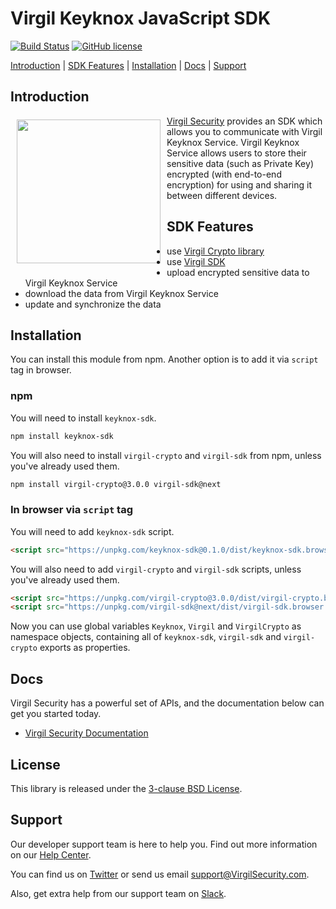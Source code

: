 # Virgil Keyknox JavaScript SDK

[![Build Status](https://travis-ci.com/VirgilSecurity/keyknox-javascript.svg?branch=master)](https://travis-ci.com/VirgilSecurity/keyknox-javascript)
[![GitHub license](https://img.shields.io/badge/license-BSD%203--Clause-blue.svg)](https://github.com/VirgilSecurity/virgil/blob/master/LICENSE)

[Introduction](#introduction) | [SDK Features](#sdk-features) | [Installation](#installation) | [Docs](#docs) | [Support](#support)

## Introduction
<a href="https://developer.virgilsecurity.com/docs"><img width="230px" src="https://cdn.virgilsecurity.com/assets/images/github/logos/virgil-logo-red.png" align="left" hspace="10" vspace="6"></a>[Virgil Security](https://virgilsecurity.com) provides an SDK which allows you to communicate with Virgil Keyknox Service.
Virgil Keyknox Service allows users to store their sensitive data (such as Private Key) encrypted (with end-to-end encryption) for using and sharing it between different devices.

## SDK Features
- use [Virgil Crypto library][_virgil_crypto]
- use [Virgil SDK][_virgil_sdk]
- upload encrypted sensitive data to Virgil Keyknox Service
- download the data from Virgil Keyknox Service
- update and synchronize the data

## Installation
You can install this module from npm. Another option is to add it via `script` tag in browser.

### npm
You will need to install `keyknox-sdk`.
```sh
npm install keyknox-sdk
```

You will also need to install `virgil-crypto` and `virgil-sdk` from npm, unless you've already used them.
```sh
npm install virgil-crypto@3.0.0 virgil-sdk@next
```

### In browser via `script` tag
You will need to add `keyknox-sdk` script.
```html
<script src="https://unpkg.com/keyknox-sdk@0.1.0/dist/keyknox-sdk.browser.umd.js"></script>
```

You will also need to add `virgil-crypto` and `virgil-sdk` scripts, unless you've already used them.
```html
<script src="https://unpkg.com/virgil-crypto@3.0.0/dist/virgil-crypto.browser.umd.min.js"></script>
<script src="https://unpkg.com/virgil-sdk@next/dist/virgil-sdk.browser.umd.min.js"></script>
```

Now you can use global variables `Keyknox`, `Virgil` and `VirgilCrypto` as namespace objects, containing all of `keyknox-sdk`, `virgil-sdk` and `virgil-crypto` exports as properties.

## Docs
Virgil Security has a powerful set of APIs, and the documentation below can get you started today.

* [Virgil Security Documentation][_documentation]

## License
This library is released under the [3-clause BSD License](LICENSE).

## Support
Our developer support team is here to help you. Find out more information on our [Help Center](https://help.virgilsecurity.com).

You can find us on [Twitter](https://twitter.com/VirgilSecurity) or send us email support@VirgilSecurity.com.

Also, get extra help from our support team on [Slack](https://virgilsecurity.slack.com/join/shared_invite/enQtMjg4MDE4ODM3ODA4LTc2OWQwOTQ3YjNhNTQ0ZjJiZDc2NjkzYjYxNTI0YzhmNTY2ZDliMGJjYWQ5YmZiOGU5ZWEzNmJiMWZhYWVmYTM).

[_virgil_crypto]: https://github.com/VirgilSecurity/virgil-crypto-javascript
[_virgil_sdk]: https://github.com/VirgilSecurity/virgil-sdk-javascript
[_documentation]: https://developer.virgilsecurity.com
